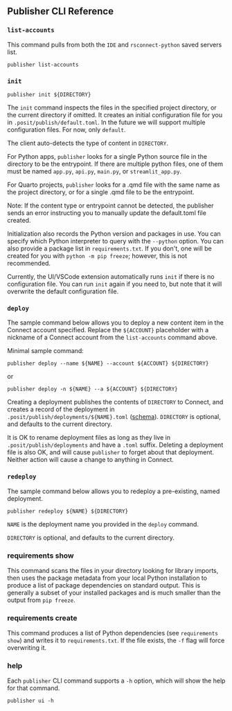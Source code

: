 ## Publisher CLI Reference

### `list-accounts`

This command pulls from both the `IDE` and `rsconnect-python` saved servers
list.

```
publisher list-accounts
```

### `init`

```
publisher init ${DIRECTORY}
```

The `init` command inspects the files in the specified project directory, or the
current directory if omitted. It creates an initial configuration file for you
in `.posit/publish/default.toml`. In the future we will support multiple
configuration files. For now, only `default`.

The client auto-detects the type of content in `DIRECTORY`.

For Python apps, `publisher` looks for a single Python source file in the
directory to be the entrypoint. If there are multiple python files, one of them
must be named `app.py`, `api.py`, `main.py`, or  `streamlit_app.py`.

For Quarto projects, `publisher` looks for a .qmd file with the same name as the
project directory, or for a single .qmd file to be the entrypoint.

Note: If the content type or entrypoint cannot be detected, the publisher sends
an error instructing you to manually update the default.toml file created.

Initialization also records the Python version and packages in use. You can
specify which Python interpreter to query with the `--python` option. You can
also provide a package list in `requirements.txt`. If you don't, one will be
created for you with `python -m pip freeze`; however, this is not recommended.

Currently, the UI/VSCode extension automatically runs `init` if there is no
configuration file. You can run `init` again if you need to, but note that it
will overwrite the default configuration file.

### `deploy`

The sample command below allows you to deploy a new content item in the Connect
account specified. Replace the `${ACCOUNT}` placeholder with a nickname of a
Connect account from the `list-accounts` command above.

Minimal sample command:

```
publisher deploy --name ${NAME} --account ${ACCOUNT} ${DIRECTORY}
```

or

```
publisher deploy -n ${NAME} --a ${ACCOUNT} ${DIRECTORY}
```

Creating a deployment publishes the contents of `DIRECTORY` to Connect, and
creates a record of the deployment in `.posit/publish/deployments/${NAME}.toml`
([schema](https://cdn.posit.co/publisher/schemas/posit-publishing-record-schema-v3.json)).
`DIRECTORY` is optional, and defaults to the current directory.


It is OK to rename deployment files as long as they live in
`.posit/publish/deployments` and have a `.toml` suffix. Deleting a deployment
file is also OK, and will cause `publisher` to forget about that deployment.
Neither action will cause a change to anything in Connect.

### `redeploy`

The sample command below allows you to redeploy a pre-existing, named
deployment.

```
publisher redeploy ${NAME} ${DIRECTORY}
```

`NAME` is the deployment name you provided in the `deploy` command.

`DIRECTORY` is optional, and defaults to the current directory.

### requirements show

This command scans the files in your directory looking for library imports, then uses the package metadata from your local Python installation to produce a list of package dependencies on standard output. This is generally a subset of your installed packages and is much smaller than the output from `pip freeze`.

### requirements create

This command produces a list of Python dependencies (see `requirements show`) and writes it to `requirements.txt`. If the file exists, the `-f` flag will force overwriting it.

### help

Each `publisher` CLI command supports a `-h` option, which will show the help
for that command.

```
publisher ui -h
```
